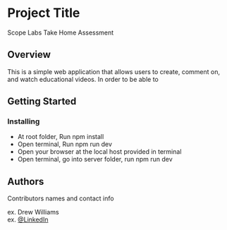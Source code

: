 # Project Title

Scope Labs Take Home Assessment

## Overview

This is a simple web application that allows users to create, comment on, and watch educational videos. In order to be able to 

## Getting Started


### Installing

* At root folder, Run npm install
* Open terminal, Run npm run dev
* Open your browser at the local host provided in terminal
* Open terminal, go into server folder, run npm run dev


## Authors

Contributors names and contact info

ex. Drew Williams  
ex. [@LinkedIn](https://www.linkedin.com/in/andrew-vaughan-williams/)

